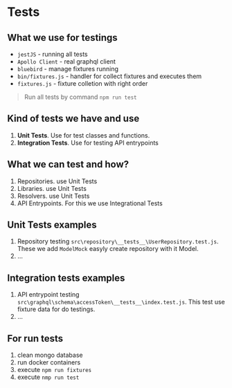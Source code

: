 # Tests

## What we use for testings
- `jestJS` - running all tests
- `Apollo Client` - real graphql client
- `bluebird` - manage fixtures running
- `bin/fixtures.js` - handler for collect fixtures and executes them
- `fixtures.js` - fixture colletion with right order

> Run all tests by command `npm run test`

## Kind of tests we have and use
1. **Unit Tests**. Use for test classes and functions.
2. **Integration Tests**. Use for testing API entrypoints

## What we can test and how?
1. Repositories. use Unit Tests
2. Libraries. use Unit Tests
3. Resolvers. use Unit Tests
4. API Entrypoints. For this we use Integrational Tests

## Unit Tests examples
1. Repository testing `src\repository\__tests__\UserRepository.test.js`. These we add `ModelMock` easyly create repository with it Model.
2. ...

## Integration tests examples
1. API entrypoint testing `src\graphql\schema\accessToken\__tests__\index.test.js`. This test use fixture data for do testings.
2. ...


## For run tests
1. clean mongo database
2. run docker containers
3. execute `npm run fixtures`
4. execute `nmp run test`